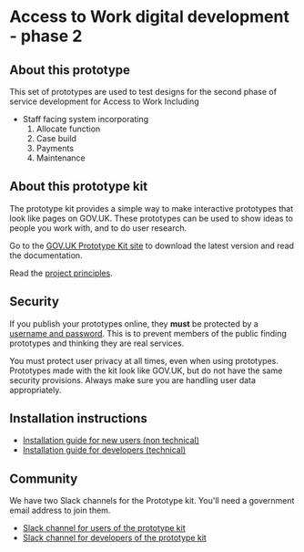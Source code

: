 # Access to Work digital development - phase 2

## About this prototype

This set of prototypes are used to test designs for the second phase of service development for Access to Work
Including
* Staff facing system incorporating
    1. Allocate function
    2. Case build
    3. Payments   
    4. Maintenance


## About this prototype kit

The prototype kit provides a simple way to make interactive prototypes that look like pages on GOV.UK. These prototypes can be used to show ideas to people you work with, and to do user research.

Go to the [GOV.UK Prototype Kit site](https://govuk-prototype-kit.herokuapp.com/docs) to download the latest version and read the documentation.

Read the [project principles](https://govuk-prototype-kit.herokuapp.com/docs/principles).

## Security

If you publish your prototypes online, they **must** be protected by a [username and password](https://govuk-prototype-kit.herokuapp.com/docs/publishing-on-heroku). This is to prevent members of the public finding prototypes and thinking they are real services.

You must protect user privacy at all times, even when using prototypes. Prototypes made with the kit look like GOV.UK, but do not have the same security provisions. Always make sure you are handling user data appropriately.

## Installation instructions

- [Installation guide for new users (non technical)](https://govuk-prototype-kit.herokuapp.com/docs/install/introduction)
- [Installation guide for developers (technical)](https://govuk-prototype-kit.herokuapp.com/docs/install/developer-install-instructions)

## Community

We have two Slack channels for the Prototype kit. You'll need a government email address to join them.

* [Slack channel for users of the prototype kit](https://ukgovernmentdigital.slack.com/messages/prototype-kit/)
* [Slack channel for developers of the prototype kit](https://ukgovernmentdigital.slack.com/messages/prototype-kit-dev/)
